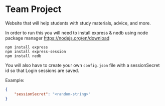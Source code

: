 # Team Project

Website that will help students with study materials, advice, and more.

In order to run this you will need to install express & nedb using node package manager
https://nodejs.org/en/download
```
npm install express
npm install express-session
npm install nedb
```

You will also have to create your own ``config.json`` file with a sessionSecret id so that Login sessions are saved.  
  
Example:  
  
```json
{
    "sessionSecret": "<random-string>"
}
```
